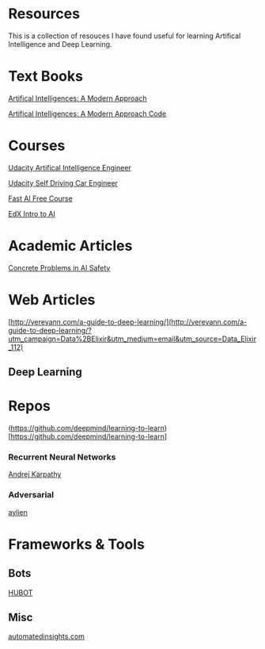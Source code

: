 
# Resources

This is a collection of resouces I have found useful for learning Artifical Intelligence and Deep Learning. 
# Text Books

[Artifical Intelligences: A Modern Approach](http://aima.cs.berkeley.edu/)

[Artifical Intelligences: A Modern Approach Code](https://github.com/aimacode/)

# Courses

[Udacity Artifical Intelligence Engineer](https://www.udacity.com/ai)

[Udacity Self Driving Car Engineer](https://www.udacity.com/drive)

[Fast AI Free Course](http://course.fast.ai/)

[EdX Intro to AI](https://www.edx.org/course/artificial-intelligence-ai-columbiax-csmm-101x)


# Academic Articles

[Concrete Problems in AI Safety](https://arxiv.org/abs/1606.06565)

# Web Articles

[http://yerevann.com/a-guide-to-deep-learning/](http://yerevann.com/a-guide-to-deep-learning/?utm_campaign=Data%2BElixir&utm_medium=email&utm_source=Data_Elixir_112)

## Deep Learning

# Repos

(https://github.com/deepmind/learning-to-learn)[https://github.com/deepmind/learning-to-learn]

### Recurrent Neural Networks

[Andrej Karpathy ](http://karpathy.github.io/2015/05/21/rnn-effectiveness/)

### Adversarial

[aylien](http://blog.aylien.com/introduction-generative-adversarial-networks-code-tensorflow/)

# Frameworks & Tools

## Bots

[HUBOT](https://hubot.github.com/)

## Misc

[automatedinsights.com](https://automatedinsights.com/)